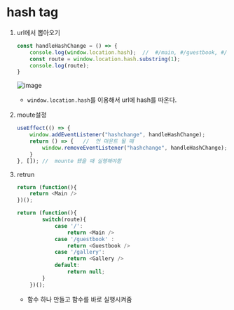 # hash tag 
1. url에서 뽑아오기
    ```js
    const handleHashChange = () => {
        console.log(window.location.hash);  //  #/main, #/guestbook, #/gallery나옴
        const route = window.location.hash.substring(1);
        console.log(route);
    }
    ```
    ![image](https://user-images.githubusercontent.com/61460836/160954089-ed69bc33-df9a-4c9d-97c3-fb883cff75d9.png)
    + `window.location.hash`를 이용해서 url에 hash를 따온다. 


2. moute설정
    ```js
    useEffect(() => {
        window.addEventListener("hashchange", handleHashChange);
        return () => {   //  언 마운트 될 때
            window.removeEventListener("hashchange", handleHashChange);
        }
    }, []); //  mounte 됐을 때 실행해야함
    ```

3. retrun 
    ```js
    return (function(){
        return <Main />
    })();
    ```
    ```js
    return (function(){
            switch(route){
                case '/':
                    return <Main />
                case '/guestbook' :
                    return <Guestbook />
                case '/gallery':
                    return <Gallery />
                default:
                    return null;
            }
        })();
    ```
    + 함수 하나 만들고 함수를 바로 실행시켜줌 

